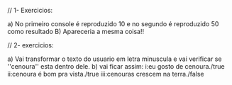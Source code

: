 // 1- Exercicios:

a) No primeiro console é reproduzido 10 e no segundo é reproduzido 50 como resultado
B) Apareceria a mesma coisa!!

// 2- exercicios:

a) Vai transformar o texto do usuario em letra minuscula e vai verificar se ''cenoura'' esta dentro dele.
b) vai ficar assim:
   i:eu gosto de cenoura./true
   ii:cenoura é bom pra vista./true
   iii:cenouras crescem na terra./false
